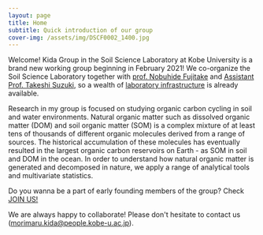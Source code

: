 ```yaml
---
layout: page
title: Home
subtitle: Quick introduction of our group
cover-img: /assets/img/DSCF0002_1400.jpg
---
```


Welcome! Kida Group in the Soil Science Laboratory at Kobe University is a brand new working group beginning in February 2021!
We co-organize the Soil Science Laboratory together with [prof. Nobuhide Fujitake](http://www.research.kobe-u.ac.jp/ans-soil/) and
[Assistant Prof. Takeshi Suzuki](http://www.research.kobe-u.ac.jp/ans-soil/member.html), so a wealth of [laboratory infrastructure](https://morimarukida.github.io/facilities/) is already available.

Research in my group is focused on studying organic carbon cycling in soil and water environments.
Natural organic matter such as dissolved organic matter (DOM) and soil organic matter (SOM) is a complex mixture of
at least tens of thousands of different organic molecules derived from a range of sources. The historical accumulation of
these molecules has eventually resulted in the largest organic carbon reservoirs on Earth - as SOM in soil and DOM in the ocean.
In order to understand how natural organic matter is generated and decomposed in nature, we apply a range of analytical
tools and multivariate statistics.

Do you wanna be a part of early founding members of the group? Check [JOIN US!](https://morimarukida.github.io/joinus/)

We are always happy to collaborate! Please don't hesitate to contact us (morimaru.kida@people.kobe-u.ac.jp).
